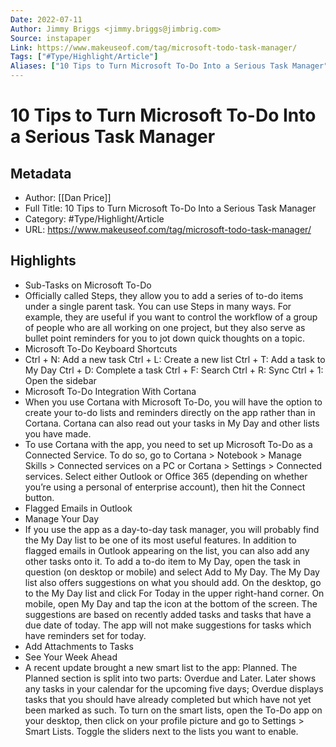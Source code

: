 ```yaml
---
Date: 2022-07-11
Author: Jimmy Briggs <jimmy.briggs@jimbrig.com>
Source: instapaper
Link: https://www.makeuseof.com/tag/microsoft-todo-task-manager/
Tags: ["#Type/Highlight/Article"]
Aliases: ["10 Tips to Turn Microsoft To-Do Into a Serious Task Manager", "10 Tips to Turn Microsoft To-Do Into a Serious Task Manager"]
---
```

# 10 Tips to Turn Microsoft To-Do Into a Serious Task Manager

## Metadata
- Author: [[Dan Price]]
- Full Title: 10 Tips to Turn Microsoft To-Do Into a Serious Task Manager
- Category: #Type/Highlight/Article
- URL: https://www.makeuseof.com/tag/microsoft-todo-task-manager/

## Highlights
- Sub-Tasks on Microsoft To-Do
- Officially called Steps, they allow you to add a series of to-do items under a single parent task.
  You can use Steps in many ways. For example, they are useful if you want to control the workflow of a group of people who are all working on one project, but they also serve as bullet point reminders for you to jot down quick thoughts on a topic.
- Microsoft To-Do Keyboard Shortcuts
- Ctrl + N: Add a new task
  Ctrl + L: Create a new list
  Ctrl + T: Add a task to My Day
  Ctrl + D: Complete a task
  Ctrl + F: Search
  Ctrl + R: Sync
  Ctrl + 1: Open the sidebar
- Microsoft To-Do Integration With Cortana
- When you use Cortana with Microsoft To-Do, you will have the option to create your to-do lists and reminders directly on the app rather than in Cortana. Cortana can also read out your tasks in My Day and other lists you have made.
- To use Cortana with the app, you need to set up Microsoft To-Do as a Connected Service. To do so, go to Cortana > Notebook > Manage Skills > Connected services on a PC or Cortana > Settings > Connected services. Select either Outlook or Office 365 (depending on whether you’re using a personal of enterprise account), then hit the Connect button.
- Flagged Emails in Outlook
- Manage Your Day
- If you use the app as a day-to-day task manager, you will probably find the My Day list to be one of its most useful features. In addition to flagged emails in Outlook appearing on the list, you can also add any other tasks onto it.
  To add a to-do item to My Day, open the task in question (on desktop or mobile) and select Add to My Day.
  The My Day list also offers suggestions on what you should add. On the desktop, go to the My Day list and click For Today in the upper right-hand corner. On mobile, open My Day and tap the icon at the bottom of the screen.
  The suggestions are based on recently added tasks and tasks that have a due date of today. The app will not make suggestions for tasks which have reminders set for today.
- Add Attachments to Tasks
- See Your Week Ahead
- A recent update brought a new smart list to the app: Planned.
  The Planned section is split into two parts: Overdue and Later. Later shows any tasks in your calendar for the upcoming five days; Overdue displays tasks that you should have already completed but which have not yet been marked as such.
  To turn on the smart lists, open the To-Do app on your desktop, then click on your profile picture and go to Settings > Smart Lists. Toggle the sliders next to the lists you want to enable.
